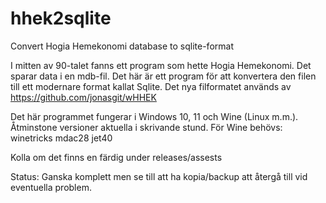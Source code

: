# hhek2sqlite
Convert Hogia Hemekonomi database to sqlite-format

I mitten av 90-talet fanns ett program som hette Hogia Hemekonomi. Det sparar data i en mdb-fil. Det här är ett program för att konvertera den filen till ett modernare format kallat Sqlite. Det nya filformatet används av https://github.com/jonasgit/wHHEK

Det här programmet fungerar i Windows 10, 11 och Wine (Linux m.m.).  Åtminstone versioner aktuella i skrivande stund. För Wine behövs:
winetricks mdac28 jet40

Kolla om det finns en färdig under releases/assests

Status: Ganska komplett men se till att ha kopia/backup att återgå till vid eventuella problem.
